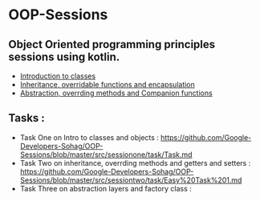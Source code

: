 # OOP-Sessions
## Object Oriented programming principles sessions using kotlin.
- [Introduction to classes](https://github.com/Google-Developers-Sohag/OOP-Sessions/blob/master/src/sessionone/SessionOne.kt)
- [Inheritance, overridable functions and encapsulation](https://github.com/Google-Developers-Sohag/OOP-Sessions/blob/master/src/sessiontwo/SessionTwo.kt)
- [Abstraction, overrding methods and Companion functions](https://github.com/Google-Developers-Sohag/OOP-Sessions/blob/master/src/sessionthree/SessionThree.kt)

## Tasks : 
- Task One on Intro to classes and objects : https://github.com/Google-Developers-Sohag/OOP-Sessions/blob/master/src/sessionone/task/Task.md
- Task Two on inheritance, overrding methods and getters and setters : https://github.com/Google-Developers-Sohag/OOP-Sessions/blob/master/src/sessiontwo/task/Easy%20Task%201.md
- Task Three on abstraction layers and factory class : 

